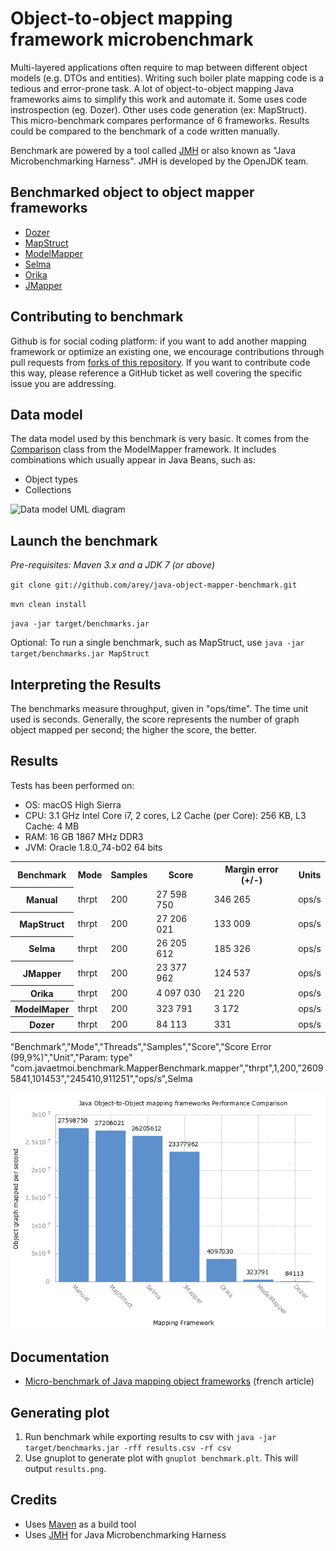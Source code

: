 # Object-to-object mapping framework microbenchmark

Multi-layered applications often require to map between different object models (e.g. DTOs and entities). 
Writing such boiler plate mapping code is a tedious and error-prone task.
A lot of object-to-object mapping Java frameworks aims to simplify this work and automate it.
Some uses code instrospection (eg. Dozer). Other uses code generation (ex: MapStruct).
This micro-benchmark compares performance of 6 frameworks. Results could be compared to the benchmark of a code written manually. 

Benchmark are powered by a tool called [JMH](http://openjdk.java.net/projects/code-tools/jmh/) or also known as "Java Microbenchmarking Harness".
JMH is developed by the OpenJDK team. 

## Benchmarked object to object mapper frameworks

- [Dozer](https://github.com/DozerMapper/dozer)
- [MapStruct](http://mapstruct.org/)
- [ModelMapper](http://modelmapper.org/)
- [Selma](http://www.selma-java.org/)
- [Orika](https://github.com/orika-mapper/orika)
- [JMapper](https://github.com/jmapper-framework/jmapper-core)

## Contributing to benchmark


Github is for social coding platform: if you want to add another mapping framework or optimize an existing one, we encourage contributions through pull requests from [forks of this repository](http://help.github.com/forking/). If you want to contribute code this way, please reference a GitHub ticket as well covering the specific issue you are addressing.


## Data model

The data model used by this benchmark is very basic. It comes from the [Comparison](https://github.com/jhalterman/modelmapper/blob/master/core/src/test/java/org/modelmapper/performance/Comparison.java) class from the ModelMapper framework.
It includes combinations which usually appear in Java Beans, such as:

* Object types
* Collections

![Data model UML diagram](/model.png)

## Launch the benchmark

_Pre-requisites: Maven 3.x and a JDK 7 (or above)_

``git clone git://github.com/arey/java-object-mapper-benchmark.git``

``mvn clean install``

``java -jar target/benchmarks.jar``

Optional: To run a single benchmark, such as MapStruct, use `java -jar target/benchmarks.jar MapStruct`

## Interpreting the Results

The benchmarks measure throughput, given in "ops/time". The time unit used is seconds.
Generally, the score represents the number of graph object mapped per second; the higher the score, the better.

## Results

Tests has been performed on:

* OS: macOS High Sierra
* CPU: 3.1 GHz Intel Core i7, 2 cores, L2 Cache (per Core): 256 KB,  L3 Cache: 4 MB
* RAM: 16 GB 1867 MHz DDR3
* JVM: Oracle 1.8.0_74-b02 64 bits

<table>
    <tr>
        <th>Benchmark</th><th>Mode</th><th>Samples</th><th>Score</th><th>Margin error (+/-)</th><th>Units</th>
    </tr>
    <tr>
        <th>Manual</th><td>thrpt</td><td>200</td><td>27 598 750</td><td>346 265</td><td>ops/s</td>
    </tr>
    <tr>        
        <th>MapStruct</th><td>thrpt</td><td>200</td><td>27 206 021</td><td>133 009</td><td>ops/s</td>
    </tr>
    <tr>
        <th>Selma</th><td>thrpt</td><td>200</td><td>26 205 612</td><td>185 326</td><td>ops/s</td>
    </tr>
    <tr>
        <th>JMapper</th><td>thrpt</td><td>200</td><td>23 377 962</td><td>124 537</td><td>ops/s</td>
    </tr>
    <tr>
        <th>Orika</th><td>thrpt</td><td>200</td><td>4 097 030</td><td>21 220</td><td>ops/s</td>
    </tr>
    <tr>       
        <th>ModelMaper</th><td>thrpt</td><td>200</td><td>323 791</td><td>3 172</td><td>ops/s</td>
    </tr>
    <tr>
        <th>Dozer</th><td>thrpt</td><td>200</td><td>84 113</td><td>331</td><td>ops/s</td>
    </tr>
</table>


"Benchmark","Mode","Threads","Samples","Score","Score Error (99,9%)","Unit","Param: type"
"com.javaetmoi.benchmark.MapperBenchmark.mapper","thrpt",1,200,"26095841,101453","245410,911251","ops/s",Selma

![Framework Comparison](results.png)


## Documentation

* [Micro-benchmark of Java mapping object frameworks](http://javaetmoi.com/2015/09/benchmark-frameworks-java-mapping-objet/) (french article)

## Generating plot

1. Run benchmark while exporting results to csv with `java -jar target/benchmarks.jar -rff results.csv -rf csv`
2. Use gnuplot to generate plot with `gnuplot benchmark.plt`. This will output `results.png`.

## Credits

* Uses [Maven](http://maven.apache.org/) as a build tool
* Uses [JMH](http://openjdk.java.net/projects/code-tools/jmh/) for Java Microbenchmarking Harness